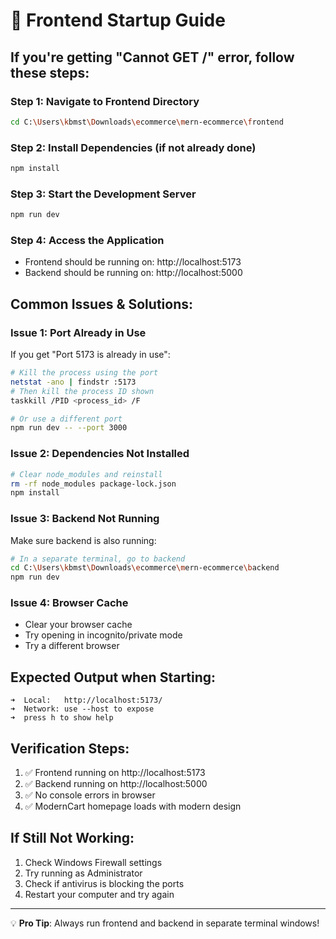 # 🚀 Frontend Startup Guide

## If you're getting "Cannot GET /" error, follow these steps:

### Step 1: Navigate to Frontend Directory
```bash
cd C:\Users\kbmst\Downloads\ecommerce\mern-ecommerce\frontend
```

### Step 2: Install Dependencies (if not already done)
```bash
npm install
```

### Step 3: Start the Development Server
```bash
npm run dev
```

### Step 4: Access the Application
- Frontend should be running on: http://localhost:5173
- Backend should be running on: http://localhost:5000

## Common Issues & Solutions:

### Issue 1: Port Already in Use
If you get "Port 5173 is already in use":
```bash
# Kill the process using the port
netstat -ano | findstr :5173
# Then kill the process ID shown
taskkill /PID <process_id> /F

# Or use a different port
npm run dev -- --port 3000
```

### Issue 2: Dependencies Not Installed
```bash
# Clear node_modules and reinstall
rm -rf node_modules package-lock.json
npm install
```

### Issue 3: Backend Not Running
Make sure backend is also running:
```bash
# In a separate terminal, go to backend
cd C:\Users\kbmst\Downloads\ecommerce\mern-ecommerce\backend
npm run dev
```

### Issue 4: Browser Cache
- Clear your browser cache
- Try opening in incognito/private mode
- Try a different browser

## Expected Output when Starting:
```
➜  Local:   http://localhost:5173/
➜  Network: use --host to expose
➜  press h to show help
```

## Verification Steps:
1. ✅ Frontend running on http://localhost:5173
2. ✅ Backend running on http://localhost:5000
3. ✅ No console errors in browser
4. ✅ ModernCart homepage loads with modern design

## If Still Not Working:
1. Check Windows Firewall settings
2. Try running as Administrator
3. Check if antivirus is blocking the ports
4. Restart your computer and try again

---
💡 **Pro Tip**: Always run frontend and backend in separate terminal windows!
